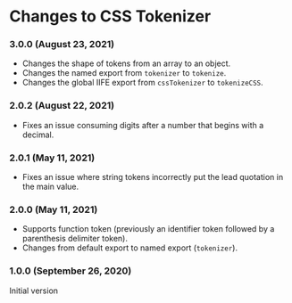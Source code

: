 # Changes to CSS Tokenizer

### 3.0.0 (August 23, 2021)

- Changes the shape of tokens from an array to an object.
- Changes the named export from `tokenizer` to `tokenize`.
- Changes the global IIFE export from `cssTokenizer` to `tokenizeCSS`.

### 2.0.2 (August 22, 2021)

- Fixes an issue consuming digits after a number that begins with a decimal.

### 2.0.1 (May 11, 2021)

- Fixes an issue where string tokens incorrectly put the lead quotation in the main value.

### 2.0.0 (May 11, 2021)

- Supports function token (previously an identifier token followed by a parenthesis delimiter token).
- Changes from default export to named export (`tokenizer`).

### 1.0.0 (September 26, 2020)

Initial version
